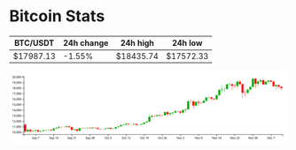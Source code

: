 # Bitcoin Stats

BTC/USDT|24h change|24h high|24h low|
|---|---|---|---|
|$17987.13|-1.55%|$18435.74|$17572.33|

<img src="./chart.svg">
